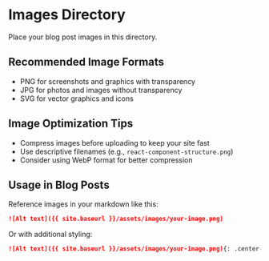 # Images Directory

Place your blog post images in this directory. 

## Recommended Image Formats
- PNG for screenshots and graphics with transparency
- JPG for photos and images without transparency
- SVG for vector graphics and icons

## Image Optimization Tips
- Compress images before uploading to keep your site fast
- Use descriptive filenames (e.g., `react-component-structure.png`)
- Consider using WebP format for better compression

## Usage in Blog Posts
Reference images in your markdown like this:

```markdown
![Alt text]({{ site.baseurl }}/assets/images/your-image.png)
```

Or with additional styling:

```markdown
![Alt text]({{ site.baseurl }}/assets/images/your-image.png){: .center-image}
```
